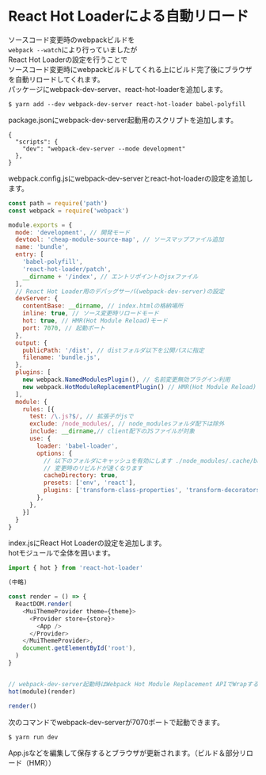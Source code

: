 # React Hot Loaderによる自動リロード
ソースコード変更時のwebpackビルドを  
`webpack --watch`により行っていましたが  
React Hot Loaderの設定を行うことで  
ソースコード変更時にwebpackビルドしてくれる上にビルド完了後にブラウザを自動リロードしてくれます。  
パッケージにwebpack-dev-server、react-hot-loaderを追加します。  

```
$ yarn add --dev webpack-dev-server react-hot-loader babel-polyfill
```

package.jsonにwebpack-dev-server起動用のスクリプトを追加します。

```
{
  "scripts": {
    "dev": "webpack-dev-server --mode development"
  },
}
```

webpack.config.jsにwebpack-dev-serverとreact-hot-loaderの設定を追加します。  

```webpack.config.js
const path = require('path')
const webpack = require('webpack')

module.exports = {
  mode: 'development', // 開発モード
  devtool: 'cheap-module-source-map', // ソースマップファイル追加 
  name: 'bundle',
  entry: [
    'babel-polyfill',
    'react-hot-loader/patch',
    __dirname + '/index', // エントリポイントのjsxファイル
  ],
  // React Hot Loader用のデバッグサーバ(webpack-dev-server)の設定
  devServer: {
    contentBase: __dirname, // index.htmlの格納場所
    inline: true, // ソース変更時リロードモード
    hot: true, // HMR(Hot Module Reload)モード
    port: 7070, // 起動ポート
  },
  output: {
    publicPath: '/dist', // distフォルダ以下を公開パスに指定
    filename: 'bundle.js',
  },
  plugins: [
    new webpack.NamedModulesPlugin(), // 名前変更無効プラグイン利用
    new webpack.HotModuleReplacementPlugin() // HMR(Hot Module Reload)プラグイン利用 
  ],
  module: {
    rules: [{
      test: /\.js?$/, // 拡張子がjsで
      exclude: /node_modules/, // node_modulesフォルダ配下は除外
      include: __dirname,// client配下のJSファイルが対象
      use: {
        loader: 'babel-loader',
        options: {
          // 以下のフォルダにキャッシュを有効にします ./node_modules/.cache/babel-loader/
          // 変更時のリビルドが速くなります
          cacheDirectory: true,
          presets: ['env', 'react'],
          plugins: ['transform-class-properties', 'transform-decorators-legacy','react-hot-loader/babel'],
        },
      },
    }]
  }
}
```

index.jsにReact Hot Loaderの設定を追加します。  
hotモジュールで全体を囲います。  

```index.js
import { hot } from 'react-hot-loader'

(中略)

const render = () => {
  ReactDOM.render(
    <MuiThemeProvider theme={theme}>
      <Provider store={store}>
        <App />
      </Provider>
    </MuiThemeProvider>,
    document.getElementById('root'),
  )
}


// webpack-dev-server起動時はWebpack Hot Module Replacement APIでWrapする
hot(module)(render)

render()
```

次のコマンドでwebpack-dev-serverが7070ポートで起動できます。

```
$ yarn run dev
```

App.jsなどを編集して保存するとブラウザが更新されます。（ビルド＆部分リロード（HMR））
